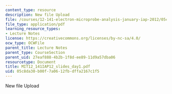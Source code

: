 ```yaml
---
content_type: resource
description: New file Upload
file: /courses/12-141-electron-microprobe-analysis-january-iap-2012/05c8da30b00f7a0612fbdffa2167c1f5_MIT12_141IAP12_slides_day1.pdf
file_type: application/pdf
learning_resource_types:
- Lecture Notes
license: https://creativecommons.org/licenses/by-nc-sa/4.0/
ocw_type: OCWFile
parent_title: Lecture Notes
parent_type: CourseSection
parent_uid: 27eaf888-4b2b-1f8d-ee89-11d9a57dba06
resourcetype: Document
title: MIT12_141IAP12_slides_day1.pdf
uid: 05c8da30-b00f-7a06-12fb-dffa2167c1f5
---
```

New file Upload